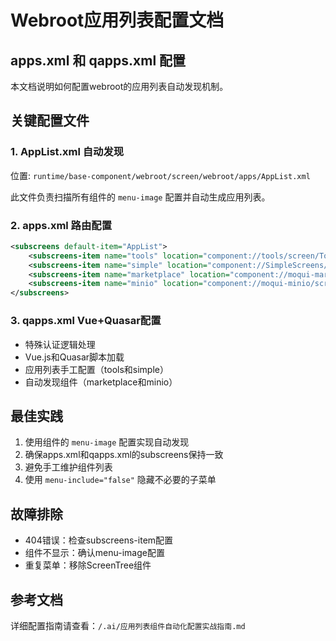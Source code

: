 # Webroot应用列表配置文档

## apps.xml 和 qapps.xml 配置

本文档说明如何配置webroot的应用列表自动发现机制。

## 关键配置文件

### 1. AppList.xml 自动发现
位置: `runtime/base-component/webroot/screen/webroot/apps/AppList.xml`

此文件负责扫描所有组件的 `menu-image` 配置并自动生成应用列表。

### 2. apps.xml 路由配置
```xml
<subscreens default-item="AppList">
    <subscreens-item name="tools" location="component://tools/screen/Tools.xml"/>
    <subscreens-item name="simple" location="component://SimpleScreens/screen/SimpleScreens.xml"/>
    <subscreens-item name="marketplace" location="component://moqui-marketplace/screen/marketplace.xml"/>
    <subscreens-item name="minio" location="component://moqui-minio/screen/MinioApp.xml"/>
</subscreens>
```

### 3. qapps.xml Vue+Quasar配置
- 特殊认证逻辑处理
- Vue.js和Quasar脚本加载
- 应用列表手工配置（tools和simple）
- 自动发现组件（marketplace和minio）

## 最佳实践

1. 使用组件的 `menu-image` 配置实现自动发现
2. 确保apps.xml和qapps.xml的subscreens保持一致
3. 避免手工维护组件列表
4. 使用 `menu-include="false"` 隐藏不必要的子菜单

## 故障排除

- 404错误：检查subscreens-item配置
- 组件不显示：确认menu-image配置
- 重复菜单：移除ScreenTree组件

## 参考文档

详细配置指南请查看：`/.ai/应用列表组件自动化配置实战指南.md`